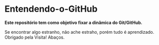 # Entendendo-o-GitHub

**Este repositório tem como objetivo fixar a dinâmica do Git/GitHub.**

Se encontrar algo estranho, não ache estraho, porém tudo é aprendizado.
Obrigado pela Visita!
Abaços.
